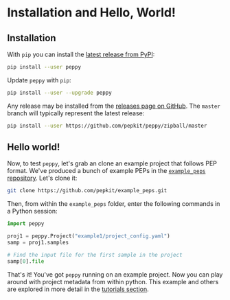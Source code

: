 # Installation and Hello, World!

## Installation

With `pip` you can install the [latest release from PyPI](https://pypi.python.org/pypi/peppy):

```bash
pip install --user peppy
```

Update `peppy` with `pip`:

```bash
pip install --user --upgrade peppy
```

Any release may be installed from the [releases page on GitHub](https://github.com/pepkit/peppy/releases).
The `master` branch will typically represent the latest release:

```bash
pip install --user https://github.com/pepkit/peppy/zipball/master
```


## Hello world!

Now, to test `peppy`, let's grab an clone an example project that follows PEP format. 
We've produced a bunch of example PEPs in the [`example_peps` repository](https://github.com/pepkit/example_peps). 
Let's clone it:

```bash
git clone https://github.com/pepkit/example_peps.git
```

Then, from within the `example_peps` folder, enter the following commands in a Python session:

```python
import peppy

proj1 = peppy.Project("example1/project_config.yaml")
samp = proj1.samples

# Find the input file for the first sample in the project
samp[0].file
```

That's it! You've got `peppy` running on an example project. 
Now you can play around with project metadata from within python. 
This example and others are explored in more detail in the [tutorials section](tutorials.md).
